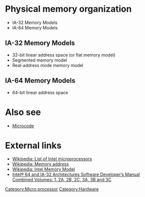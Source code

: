 # Physical memory organization

- IA-32 Memory Models
- IA-64 Memory Models

## IA-32 Memory Models

- 32-bit linear address space (or flat memory model)
- Segmented memory model
- Real-address mode memory model

## IA-64 Memory Models

- 64-bit linear address space

# Also see

- [Microcode](Microcode "wikilink")

# External links

- [Wikipedia: List of Intel
  microprocessors](http://en.wikipedia.org/wiki/List_of_Intel_microprocessors)
- [Wikipedia: Memory
  address](http://en.wikipedia.org/wiki/Memory_address)
- [Wikipedia: Intel Memory
  Model](http://en.wikipedia.org/wiki/Intel_Memory_Model)
- [Intel® 64 and IA-32 Architectures Software Developer’s Manual
  Combined Volumes: 1, 2A, 2B, 2C, 3A, 3B and
  3C](http://www.intel.com/content/dam/www/public/us/en/documents/manuals/64-ia-32-architectures-software-developer-manual-325462.pdf)

[Category:Micro processor](Category:Micro_processor "wikilink")
[Category:Hardware](Category:Hardware "wikilink")